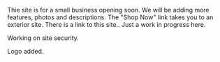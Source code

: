 Thie site is for a small business opening soon. We will be adding more features, photos and descriptions. 
The "Shop Now" link takes you to an exterior site.  There is a link to this site..
Just a work in progress here.

Working on site security.

Logo added.